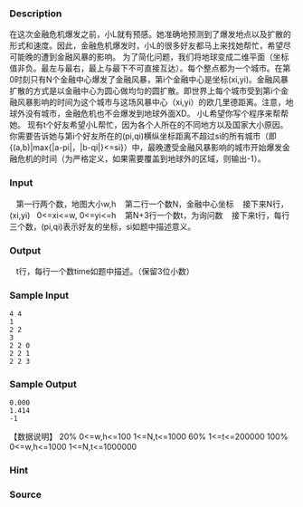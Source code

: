 
### Description
在这次金融危机爆发之前，小L就有预感。她准确地预测到了爆发地点以及扩散的形式和速度。因此，金融危机爆发时，小L的很多好友都马上来找她帮忙，希望尽可能晚的遭到金融风暴的影响。
为了简化问题，我们将地球变成二维平面（坐标值非负。最左与最右，最上与最下不可直接互达）。每个整点都为一个城市。在第0时刻只有N个金融中心爆发了金融风暴，第i个金融中心是坐标(xi,yi)。金融风暴扩散的方式是以金融中心为圆心做均匀的圆扩散。即世界上每个城市受到第i个金融风暴影响的时间为这个城市与这场风暴中心（xi,yi）的欧几里德距离。注意，地球外没有城市，金融危机也不会爆发到地球外面XD。
小L希望你写个程序来帮帮她。
现有t个好友希望小L帮忙，因为各个人所在的不同地方以及国家大小原因。你需要告诉她与第i个好友所在的(pi,qi)横纵坐标距离不超过si的所有城市（即{(a,b)|max{|a-pi|，|b-qi|}<=si}）中，最晚遭受金融风暴影响的城市开始爆发金融危机的时间（为严格定义，如果需要覆盖到地球外的区域，则输出-1）。
 
### Input
   第一行两个数，地图大小w,h
   第二行一个数N，金融中心坐标
   接下来N行，(xi,yi)   0<=xi<=w, 0<=yi<=h
   第N+3行一个数t，为询问数
   接下来t行，每行三个数，(pi,qi)表示好友的坐标，si如题中描述意义。
 
### Output
   t行，每行一个数time如题中描述。（保留3位小数）
 
### Sample Input
    4 4
    1
    2 2
    3
    2 2 0
    2 2 1
    2 2 3


### Sample Output
    0.000
    1.414
    -1

【数据说明】
 20% 0<=w,h<=100
1<=N,t<=1000
60% 1<=t<=200000
100% 0<=w,h<=1000
1<=N,t<=1000000
### Hint

### Source

